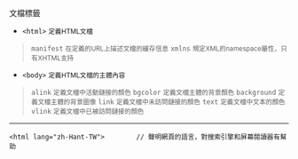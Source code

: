 文檔標籤
- `<html>` <small>定義HTML文檔</small>

>`manifest` <small>在定義的URL上描述文檔的緩存信息</small>
>`xmlns` <small>規定XML的namespace屬性，只有XHTML支持</small>
- `<body>` <small>定義HTML文檔的主體內容</small>

>`alink` <small>定義文檔中活動鏈接的顏色</small>
>`bgcolor` <small>定義文檔主體的背景顏色</small>
>`background` <small>定義文檔主體的背景圖像</small>
>`link` <small>定義文檔中未訪問鏈接的顏色</small>
>`text` <small>定義文檔中文本的顏色</small>
>`vlink` <small>定義文檔中已被訪問鏈接的顏色</small>

---

```
<html lang="zh-Hant-TW">		// 聲明網頁的語言，對搜索引擎和屏幕閱讀器有幫助
```